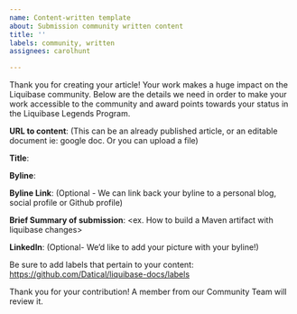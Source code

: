 ```yaml
---
name: Content-written template
about: Submission community written content
title: ''
labels: community, written
assignees: carolhunt

---
```


Thank you for creating your article! Your work makes a huge impact on the Liquibase community. Below are the details we need in order to make your work accessible to the community and award points towards your status in the Liquibase Legends Program.

**URL to content**:
(This can be an already published article, or an editable document ie: google doc. Or you can upload a file) 

**Title**:

**Byline**:

**Byline Link**: (Optional - We can link back your byline to a personal blog, social profile or Github profile) 

**Brief Summary of submission**: <ex. How to build a Maven artifact with liquibase changes>

**LinkedIn**: (Optional- We’d like to add your picture with your byline!) 

Be sure to add labels that pertain to your content:
https://github.com/Datical/liquibase-docs/labels 

Thank you for your contribution! A member from our Community Team will review it.

